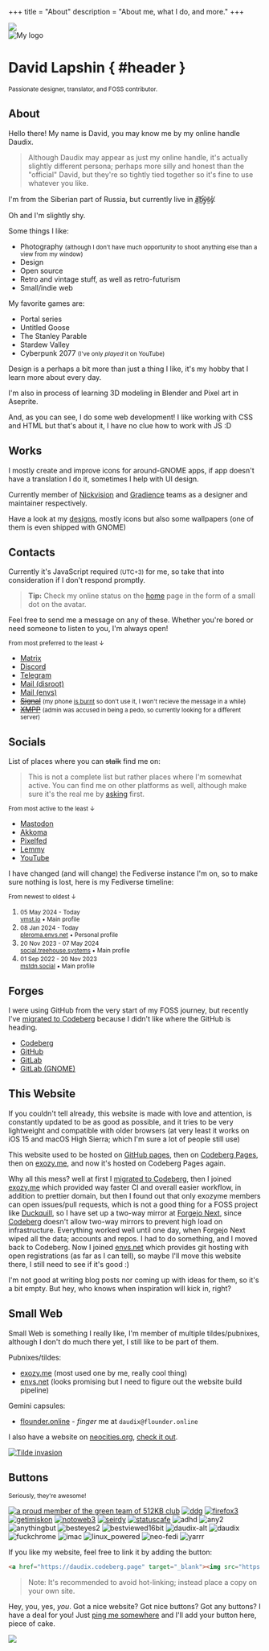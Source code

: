+++
title = "About"
description = "About me, what I do, and more."
+++

<img id="certified" class="transparent no-hover drop-shadow" src="certified.png" />

<div id="about-splash">
<img id="avatar" src="logo.svg" alt="My logo" />

# David Lapshin { #header }

<small>Passionate designer, translator, and FOSS contributor.</small>
</div>

## About

Hello there! My name is David, you may know me by my online handle Daudix.

> Although Daudix may appear as just my online handle, it's actually slightly different persona; perhaps more silly and honest than the "official" David, but they're so tightly tied together so it's fine to use whatever you like.

I'm from the Siberian part of Russia, but currently live in <abbr id="abyss" title="If you know, you know">a̸͙͠b̴̛ͅȳ̴̜s̴̫̄s̸̞̒</abbr>.

Oh and I'm slightly <span id="shy" onclick="fluttershyAnim()">shy</span>.

Some things I like:

- Photography <small>(although I don't have much opportunity to shoot anything else than a view from my window)</small>
- Design
- Open source
- Retro and vintage stuff, as well as retro-futurism
- Small/indie web

My favorite games are:

- Portal series
- Untitled Goose
- The Stanley Parable
- Stardew Valley
- Cyberpunk 2077 <small>(I've only *played* it on YouTube)</small>

Design is a perhaps a bit more than just a thing I like, it's my hobby that I learn more about every day.

I'm also in process of learning 3D modeling in Blender and Pixel art in Aseprite.

And, as you can see, I do some web development! I like working with CSS and HTML but that's about it, I have no clue how to work with JS :D

## Works

I mostly create and improve icons for around-GNOME apps, if app doesn't have a translation I do it, sometimes I help with UI design.

Currently member of [Nickvision](https://nickvision.org) and [Gradience](https://gradienceteam.github.io) teams as a designer and maintainer respectively.

Have a look at my [designs](@/design/index.md), mostly icons but also some wallpapers (one of them is even shipped with GNOME)

## Contacts

Currently it's <time><span id="clock"><noscript>JavaScript required</noscript></span></time> <small>(UTC+3)</small> for me, so take that into consideration if I don't respond promptly.

> **Tip:** Check my online status on the [home](@/_index.md) page in the form of a small dot on the avatar.

Feel free to send me a message on any of these. Whether you're bored or need someone to listen to you, I'm always open!

<small>From most preferred to the least ↓</small>

- [Matrix](https://matrix.to/#/@daudix:envs.net)
- [Discord](https://discord.com/users/650757995378114581)
- [Telegram](https://t.me/ddaudix)
- [Mail (disroot)](mailto:daudix@disroot.org)
- [Mail (envs)](mailto:daudix@envs.net)
- ~~[Signal](https://signal.me/#eu/0KKOAPEjDPbNVKFfWbNu9AHZE2od2quKOO5NxLmFqf/xA9940S5JKZbOhTwoa2wP)~~ <small>(my phone [is burnt](https://xdaforums.com/t/fix-pixel-3-qusb_bulk_cid-xxxx_sn-xxxxxxxx.4205331/) so don't use it, I won't recieve the message in a while)</small>
- ~~[XMPP](xmpp:daudix@nixnet.services)~~ <small>(admin was accused in being a pedo, so currently looking for a different server)</small>

## Socials

List of places where you can ~~stalk~~ find me on:

> This is not a complete list but rather places where I'm somewhat active. You can find me on other platforms as well, although make sure it's the real me by [asking](@/about/index.md#contacts) first.

<small>From most active to the least ↓</small>

- [Mastodon](https://social.treehouse.systems/@daudix)
- [Akkoma](https://pleroma.envs.net/daudix)
- [Pixelfed](https://pixelfed.social/Daudix)
- [Lemmy](https://lemmy.zip/u/daudix)
- [YouTube](https://www.youtube.com/@ddaudix)

I have changed (and will change) the Fediverse instance I'm on, so to make sure nothing is lost, here is my Fediverse timeline:

<small>From newest to oldest ↓</small>
<ol id="timeline">
	<li><small>05 May 2024 - Today<br><a href="https://vmst.io/@daudix">vmst.io</a> • <span>Main profile</span></small></li>
	<li><small>08 Jan 2024 - Today<br><a href="https://pleroma.envs.net/daudix">pleroma.envs.net</a> • <span>Personal profile</span></small></li>
	<li><small>20 Nov 2023 - 07 May 2024<br><a href="https://social.treehouse.systems/@daudix">social.treehouse.systems</a> • <span>Main profile</span></small></li>
	<li><small>01 Sep 2022 - 20 Nov 2023<br><a href="https://mstdn.social/@Daudix">mstdn.social</a> • <span>Main profile</span></small></li>
</ol>

## Forges

I were using GitHub from the very start of my FOSS journey, but recently I've [migrated to Codeberg](@/blog/migration-from-github-to-codeberg/index.md) because I didn't like where the GitHub is heading.

- [Codeberg](https://codeberg.org/daudix)
- [GitHub](https://github.com/daudix)
- [GitLab](https://gitlab.com/daudix)
- [GitLab (GNOME)](https://gitlab.gnome.org/daudix)

## This Website

If you couldn't tell already, this website is made with love and attention, is constantly updated to be as good as possible, and it tries to be very lightweight and compatible with older browsers (at very least it works on iOS 15 and macOS High Sierra; which I'm sure a lot of people still use)

This website used to be hosted on [GitHub pages](https://web.archive.org/web/20220920130408/https://daudix-ufo.github.io/), then on [Codeberg Pages](https://daudix.codeberg.page), then on [exozy.me](https://daudix.exozy.me), and now it's hosted on Codeberg Pages again.

Why all this mess? well at first I [migrated to Codeberg](@/blog/migration-from-github-to-codeberg/index.md), then I joined [exozy.me](https://exozy.me) which provided way faster CI and overall easier workflow, in addition to prettier domain, but then I found out that only exozyme members can open issues/pull requests, which is not a good thing for a FOSS project like [Duckquill](https://daudix.codeberg.page/duckquill), so I have set up a two-way mirror at [Forgejo Next](https://next.forgejo.org), since [Codeberg](https://codeberg.org) doesn't allow two-way mirrors to prevent high load on infrastructure. Everything worked well until one day, when Forgejo Next wiped all the data; accounts and repos. I had to do something, and I moved back to Codeberg. Now I joined [envs.net](https://envs.net) which provides git hosting with open registrations (as far as I can tell), so maybe I'll move this website there, I still need to see if it's good :)

I'm not good at writing blog posts nor coming up with ideas for them, so it's a bit empty. But hey, who knows when inspiration will kick in, right?

## Small Web

Small Web is something I really like, I'm member of multiple tildes/pubnixes, although I don't do much there yet, I still like to be part of them.

Pubnixes/tildes:

- [exozy.me](https://exozy.me) (most used one by me, really cool thing)
- [envs.net](https://envs.net) (looks promising but I need to figure out the website build pipeline)

Gemini capsules:

- [flounder.online](https://flounder.online) - *finger* me at `daudix@flounder.online`

I also have a website on [neocities.org](https://neocities.org), [check it out](https://daudix.neocities.org).

[![Tilde invasion](tilde-invasion.png)](https://pleroma.envs.net/notice/AeJ5ACKLIOl1bCj2lU)

## Buttons

<small>Seriously, they're awesome!</small>

<div id="netscape-buttons-container">

[![a proud member of the green team of 512KB club](88x31/green-team.gif)](https://512kb.club)
[![ddg](88x31/ddg.gif)](https://duckduckgo.com)
[![firefox3](88x31/firefox3.gif)](https://getfirefox.com)
[![getimiskon](88x31/getimiskon.png)](https://getimiskon.xyz)
[![notoweb3](88x31/notoweb3.gif)](https://yesterweb.org/no-to-web3/)
[![seirdy](88x31/seirdy.gif)](https://seirdy.one)
[![statuscafe](88x31/statuscafe.png)](https://status.cafe)
![adhd](88x31/adhd.gif)
![any2](88x31/any2.gif)
![anythingbut](88x31/anythingbut.gif)
![besteyes2](88x31/besteyes2.gif)
![bestviewed16bit](88x31/bestviewed16bit.gif)
![daudix-alt](88x31/daudix-alt.gif)
![daudix](88x31/daudix.gif)
![fuckchrome](88x31/fuckchrome.gif)
![imac](88x31/imac.gif)
![linux_powered](88x31/linux_powered.gif)
![neo-fedi](88x31/neo-fedi.gif)
![yarrr](88x31/yarrr.gif)

</div>

If you like my website, feel free to link it by adding the button:

```html
<a href="https://daudix.codeberg.page" target="_blank"><img src="https://daudix.codeberg.page/about/88x31/daudix.gif"></a>
```

> Note: It's recommended to avoid hot-linking; instead place a copy on your own site.

Hey, you, yes, *you*. Got a nice website? Got nice buttons?  Got any buttons? I have a deal for you! Just [ping me somewhere](@/about/index.md#contacts) and I'll add your button here, piece of cake.

<img id="fluttershy" class="transparent no-hover drop-shadow" src="fluttershy.gif" />

<script type="text/javascript">
	const fluttershy = document.getElementById("fluttershy");

	function fluttershyAnim() {
		fluttershy.classList.add("flying");
		fluttershy.addEventListener("animationend", function () {
			fluttershy.classList.remove("flying");
		});
	}
</script>

<script type="text/javascript">
	function updateClock() {
		const options = {
			timeZone: "Europe/Moscow",
			hour: "2-digit",
			minute: "2-digit",
			hour12: false,
		};
		const now = new Date().toLocaleString("en-US", options);
		const clockElement = document.getElementById("clock");
		clockElement.textContent = now;
	}

	updateClock();
	setInterval(updateClock, 1000);
</script>

